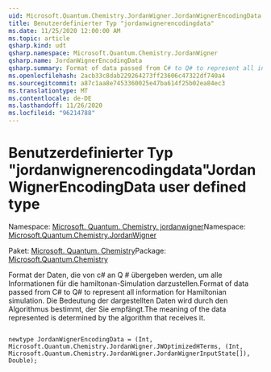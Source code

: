 ```yaml
---
uid: Microsoft.Quantum.Chemistry.JordanWigner.JordanWignerEncodingData
title: Benutzerdefinierter Typ "jordanwignerencodingdata"
ms.date: 11/25/2020 12:00:00 AM
ms.topic: article
qsharp.kind: udt
qsharp.namespace: Microsoft.Quantum.Chemistry.JordanWigner
qsharp.name: JordanWignerEncodingData
qsharp.summary: Format of data passed from C# to Q# to represent all information for Hamiltonian simulation. The meaning of the data represented is determined by the algorithm that receives it.
ms.openlocfilehash: 2acb33c8dab229264273ff23606c47322df740a4
ms.sourcegitcommit: a87c1aa8e7453360025e47ba614f25b02ea84ec3
ms.translationtype: MT
ms.contentlocale: de-DE
ms.lasthandoff: 11/26/2020
ms.locfileid: "96214788"
---
```

# <a name="jordanwignerencodingdata-user-defined-type"></a><span data-ttu-id="cfcff-102">Benutzerdefinierter Typ "jordanwignerencodingdata"</span><span class="sxs-lookup"><span data-stu-id="cfcff-102">JordanWignerEncodingData user defined type</span></span>

<span data-ttu-id="cfcff-103">Namespace: [Microsoft. Quantum. Chemistry. jordanwigner](xref:Microsoft.Quantum.Chemistry.JordanWigner)</span><span class="sxs-lookup"><span data-stu-id="cfcff-103">Namespace: [Microsoft.Quantum.Chemistry.JordanWigner](xref:Microsoft.Quantum.Chemistry.JordanWigner)</span></span>

<span data-ttu-id="cfcff-104">Paket: [Microsoft. Quantum. Chemistry](https://nuget.org/packages/Microsoft.Quantum.Chemistry)</span><span class="sxs-lookup"><span data-stu-id="cfcff-104">Package: [Microsoft.Quantum.Chemistry](https://nuget.org/packages/Microsoft.Quantum.Chemistry)</span></span>


<span data-ttu-id="cfcff-105">Format der Daten, die von c# an Q # übergeben werden, um alle Informationen für die hamiltonan-Simulation darzustellen.</span><span class="sxs-lookup"><span data-stu-id="cfcff-105">Format of data passed from C# to Q# to represent all information for Hamiltonian simulation.</span></span>
<span data-ttu-id="cfcff-106">Die Bedeutung der dargestellten Daten wird durch den Algorithmus bestimmt, der Sie empfängt.</span><span class="sxs-lookup"><span data-stu-id="cfcff-106">The meaning of the data represented is determined by the algorithm that receives it.</span></span>

```qsharp

newtype JordanWignerEncodingData = (Int, Microsoft.Quantum.Chemistry.JordanWigner.JWOptimizedHTerms, (Int, Microsoft.Quantum.Chemistry.JordanWigner.JordanWignerInputState[]), Double);
```

